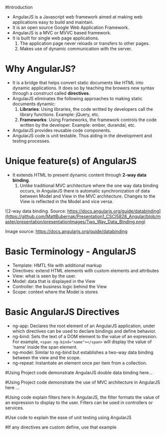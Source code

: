 #Introduction
* AngularJS is a Javascript web framework aimed at making web applications easy to build and maintain.
* It is an open source Google Web Application Framework.
* AngularJS is a MVC or MVVC based framework.
* It is built for single web page applications.
  1. The application page never reloads or transfers to other pages. 
  2. Makes use of dynamic communication with the server.


# Why AngularJS?
* It is a bridge that helps convert static documents like HTML into dynamic applications. It does so by teaching the browers new syntax through a construct called **directives**.
* AngularJS eliminates the following approaches to making static documents dynamic:
  1. **Libraries**: Using libraries, the code writted by developers call the library functions. Example: jQuery, etc. 
  2. **Frameworks**: Using Frameworks, the framework controls the code written by the developer. Example: ember, durandal, etc. 
* AngularJS provides reusable code components. 
* AngularJS code is unit testable. Thus aiding in the development and testing processes.

# Unique feature(s) of AngularJS
* It extends HTML to present dynamic content through **2-way data binding**. 
    1. Unlike traditional MVC architecture where the one way data binding occurs, in AngularJS there is automatic synchronization of data between Model and View in the MVC architecture. Changes to the View is reflected in the Model and vice versa.


![2-way data binding. Source: https://docs.angularjs.org/guide/databinding](https://github.com/MattBubernak/Presentation1_CSCI5828_Angular/blob/master/presentation/presentationImages/Two_Way_Data_Binding.png)

Image source: https://docs.angularjs.org/guide/databinding



# Basic Terminology - AngularJS
* Template: HMTL file with additional markup
* Directives: extend HTML elements with custom elements and attributes
* View: what is seen by the user.
* Model: data that is displayed in the View
* Controller: the business logic behind the View
* Scope: context where the Model is stores

# Basic AngularJS Directives
* ng-app: Declares the root element of an AngularJS application, under which directives can be used to declare bindings and define behavior.
* ng-bind: Sets the text of a DOM element to the value of an expression. For example, `<span ng-bind="name"></span>` will display the value of ‘name’ inside the span element.
* ng-model: Similar to ng-bind but establishes a two-way data binding between the view and the scope.
* ng-repeat: Instantiate an element once per item from a collection.
 <Can add more directives depending on what is used in the code...>

#Using Project code demonstrate AngularJS double data binding here... 


#Using Project code demonstrate the use of MVC architecture in AngularJS here ... 

#Using code explain filters here
In AngularJS, the filter formats the value of an expression to display to the user. Filters can be used in controllers or services. 

#Use code to explain the ease of unit testing using AngularJS

#If any directives are custom define, use that example


